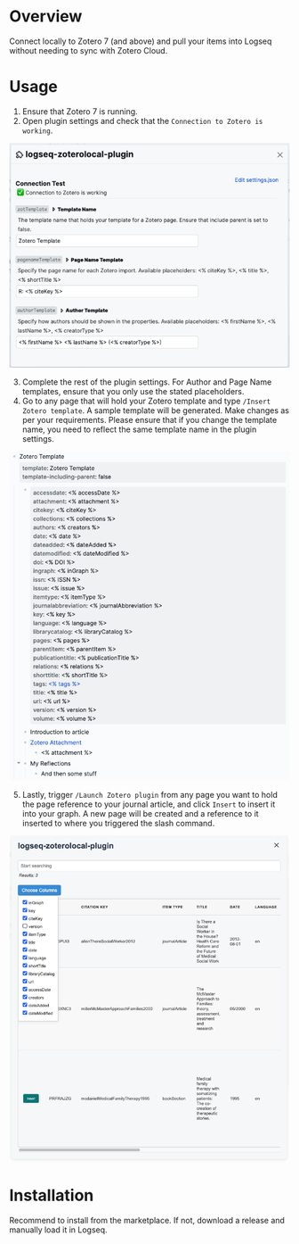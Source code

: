 # Overview

Connect locally to Zotero 7 (and above) and pull your items into Logseq without needing to sync with Zotero Cloud.

# Usage

1. Ensure that Zotero 7 is running.
2. Open plugin settings and check that the `Connection to Zotero is working`.

![](/screenshots/plugin-settings.png)

3. Complete the rest of the plugin settings. For Author and Page Name templates, ensure that you only use the stated placeholders.
4. Go to any page that will hold your Zotero template and type `/Insert Zotero template`. A sample template will be generated. Make changes as per your requirements. Please ensure that if you change the template name, you need to reflect the same template name in the plugin settings.

![](/screenshots/template.png)

5. Lastly, trigger `/Launch Zotero plugin` from any page you want to hold the page reference to your journal article, and click `Insert` to insert it into your graph. A new page will be created and a reference to it inserted to where you triggered the slash command.

![](/screenshots/portal.png)

# Installation

Recommend to install from the marketplace. If not, download a release and manually load it in Logseq. 
